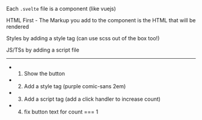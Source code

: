Each `.svelte` file is a component (like vuejs)

HTML First - The Markup you add to the component is the HTML that will be rendered

Styles by adding a style tag (can use scss out of the box too!)

JS/TSs by adding a script file

---

- 1. Show the button
- 2. Add a style tag (purple comic-sans 2em)
- 3. Add a script tag (add a click handler to increase count)
- 4. fix button text for count === 1
